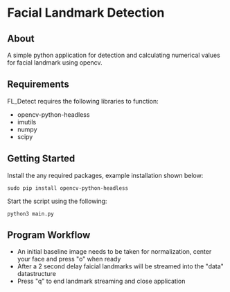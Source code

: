 # Facial Landmark Detection

## About

A simple python application for detection and calculating numerical values for facial landmark using opencv.

## Requirements

FL_Detect requires the following libraries to function:
- opencv-python-headless
- imutils
- numpy
- scipy

## Getting Started

Install the any required packages, example installation shown below:
````
sudo pip install opencv-python-headless
````
Start the script using the following:
````
python3 main.py
````

## Program Workflow

- An initial baseline image needs to be taken for normalization, center your face and press "o" when ready
- After a 2 second delay faicial landmarks will be streamed into the "data" datastructure
- Press "q" to end landmark streaming and close application